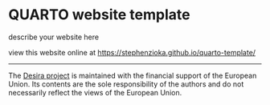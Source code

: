# QUARTO website template 

describe your website here

view this website online at <https://stephenzioka.github.io/quarto-template/>

---

​The [Desira project](https://capacity4dev.europa.eu/projects/desira_en) is maintained with the financial support of the European Union. Its contents are the sole responsibility of the authors and do not necessarily reflect the views of the European Union.
